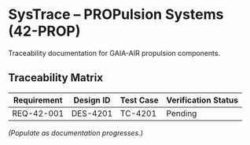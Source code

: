 # SysTrace – PROPulsion Systems (42-PROP)

Traceability documentation for GAIA-AIR propulsion components.

## Traceability Matrix
| Requirement | Design ID | Test Case | Verification Status |
|-------------|-----------|-----------|---------------------|
| REQ-42-001  | DES-4201  | TC-4201   | Pending             |

*(Populate as documentation progresses.)*
